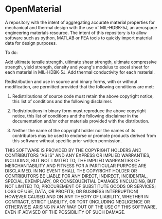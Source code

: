 # OpenMaterial
A repository with the intent of aggregating accurate material properties for mechanical and thermal design with the use of MIL-HDBK-5J, an aerospace engineering materials resource. The intent of this repository is to allow software such as python, MATLAB or FEA tools to quickly import material data for design purposes.


To do:

Add ultimate tensile strength, ultimate shear strength, ultimate compressive strength, yield strength, density and young's modulus to excel sheet for each material in MIL-HDBK-5J.
Add thermal conductivity for each material.








Redistribution and use in source and binary forms, with or without modification, are permitted provided that the following conditions are met:

1. Redistributions of source code must retain the above copyright notice, this list of conditions and the following disclaimer.

2. Redistributions in binary form must reproduce the above copyright notice, this list of conditions and the following disclaimer in the documentation and/or other materials provided with the distribution.

3. Neither the name of the copyright holder nor the names of its contributors may be used to endorse or promote products derived from this software without specific prior written permission.

THIS SOFTWARE IS PROVIDED BY THE COPYRIGHT HOLDERS AND CONTRIBUTORS "AS IS" AND ANY EXPRESS OR IMPLIED WARRANTIES, INCLUDING, BUT NOT LIMITED TO, THE IMPLIED WARRANTIES OF MERCHANTABILITY AND FITNESS FOR A PARTICULAR PURPOSE ARE DISCLAIMED. IN NO EVENT SHALL THE COPYRIGHT HOLDER OR CONTRIBUTORS BE LIABLE FOR ANY DIRECT, INDIRECT, INCIDENTAL, SPECIAL, EXEMPLARY, OR CONSEQUENTIAL DAMAGES (INCLUDING, BUT NOT LIMITED TO, PROCUREMENT OF SUBSTITUTE GOODS OR SERVICES; LOSS OF USE, DATA, OR PROFITS; OR BUSINESS INTERRUPTION) HOWEVER CAUSED AND ON ANY THEORY OF LIABILITY, WHETHER IN CONTRACT, STRICT LIABILITY, OR TORT (INCLUDING NEGLIGENCE OR OTHERWISE) ARISING IN ANY WAY OUT OF THE USE OF THIS SOFTWARE, EVEN IF ADVISED OF THE POSSIBILITY OF SUCH DAMAGE.
